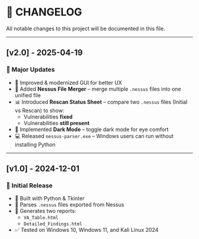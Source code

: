 # 📜 CHANGELOG

All notable changes to this project will be documented in this file.

---

## [v2.0] - 2025-04-19

### 🚀 Major Updates
- 🔧 Improved & modernized GUI for better UX
- 🔀 Added **Nessus File Merger** – merge multiple `.nessus` files into one unified file
- 📊 Introduced **Rescan Status Sheet** – compare two `.nessus` files (Initial vs Rescan) to show:
  - Vulnerabilities **fixed**
  - Vulnerabilities **still present**
- 🌙 Implemented **Dark Mode** – toggle dark mode for eye comfort
- 💻 Released `nessus-parser.exe` – Windows users can run without installing Python

---

## [v1.0] - 2024-12-01

### 🎉 Initial Release
- 🧰 Built with Python & Tkinter
- 📂 Parses `.nessus` files exported from Nessus
- 📄 Generates two reports:
  - `VA_Table.html`
  - `Detailed_Findings.html`
- ✅ Tested on Windows 10, Windows 11, and Kali Linux 2024
